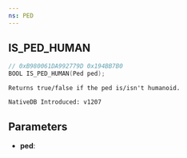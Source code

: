 ```yaml
---
ns: PED
---
```

## IS_PED_HUMAN

```c
// 0xB980061DA992779D 0x194BB7B0
BOOL IS_PED_HUMAN(Ped ped);
```

```
Returns true/false if the ped is/isn't humanoid.

NativeDB Introduced: v1207
```

## Parameters
* **ped**:
